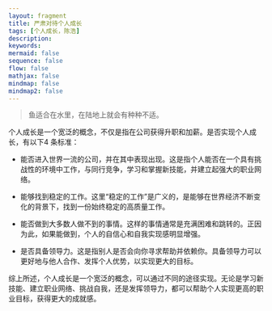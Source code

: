 ```yaml
---
layout: fragment
title: 严肃对待个人成长
tags: [个人成长，陈浩]
description: 
keywords: 
mermaid: false
sequence: false
flow: false
mathjax: false
mindmap: false
mindmap2: false
---
```


> 鱼适合在水里，在陆地上就会有种种不适。

个人成长是一个宽泛的概念，不仅是指在公司获得升职和加薪。是否实现个人成长，有以下4 条标准：

- 能否进入世界一流的公司，并在其中表现出现。这是指个人能否在一个具有挑战性的环境中工作，与同行竞争，学习和掌握新技能，并建立起强大的职业网络。

- 能够找到稳定的工作。这里“稳定的工作”是广义的，是能够在世界经济不断变化的背景下，找到一份始终稳定的高质量工作。

- 能否做到大多数人做不到的事情。这样的事情通常是充满困难和跳转的。正因为此，如果能做到，个人的自信心和自我实现感明显增强。

- 是否具备领导力。这是指别人是否会向你寻求帮助并依赖你。具备领导力可以更好地与他人合作、发挥个人优势，以实现更大的目标。

综上所述，个人成长是一个宽泛的概念，可以通过不同的途径实现。无论是学习新技能、建立职业网络、挑战自我，还是发挥领导力，都可以帮助个人实现更高的职业目标，获得更大的成就感。


